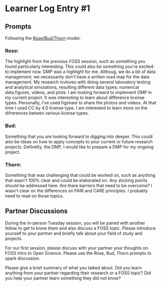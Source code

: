 # Learner Log Entry #1 

## Prompts
Following the [Rose/Bud/Thorn](https://www.panoramaed.com/blog/rose-bud-thorn-activity-and-worksheet#:~:text=%22Rose%2C%20Bud%2C%20Thorn%22%20is%20a%20mindful%20design%2D,day%2C%20week%2C%20or%20month.) model:

### Rose:
The highlight from the previous FOSS session, such as something you found particularly interesting. This could also be something you're excited to implement now.
DMP was a highlight for me. Althoug, we do a bit of data management, we necessarity don't have a written road map for the data management. My research invloves with doing several laboratory testing and analytical simulations, resulting different data types; numerical data,figures, videos, and plots. I am looking forward to implement DMP in my current project. It was interesting to learn about difference license types. Personally, I've used figshare to share the photos and videos. At that time I used CC by 4.0 license type. I am interested to learn more on the difrerences betwen various license types.

### Bud: 
Something that you are looking forward to digging into deeper. This could also be ideas on how to apply concepts to your current or future research projects.
Definelty, the DMP, I would like to prepare a DMP for my ongoing project.

### Thorn: 
Something that was challenging that could be worked on, such as anything that wasn't 100% clear and could be elaborated on. Any sticking points should be addressed here. Are there barriers that need to be overcome?
I wasn't clear on the differences on FAIR and CARE principles. I probably need to read on those topics.

## Partner Discussions

During the in-person Tuesday session, you will be paired with another fellow to get to know them and also discuss a FOSS topic. Please introduce yourself to your partner and briefly talk about your field of study and projects. 

For our first session, please discuss with your partner your thoughts on FOSS Intro to Open Science. Please use the Rose, Bud, Thorn prompts to spark discussion. 

Please give a brief summary of what you talked about. Did you learn anything from your partner regarding their research or a FOSS topic? Did you help your partner learn something they did not know? 
